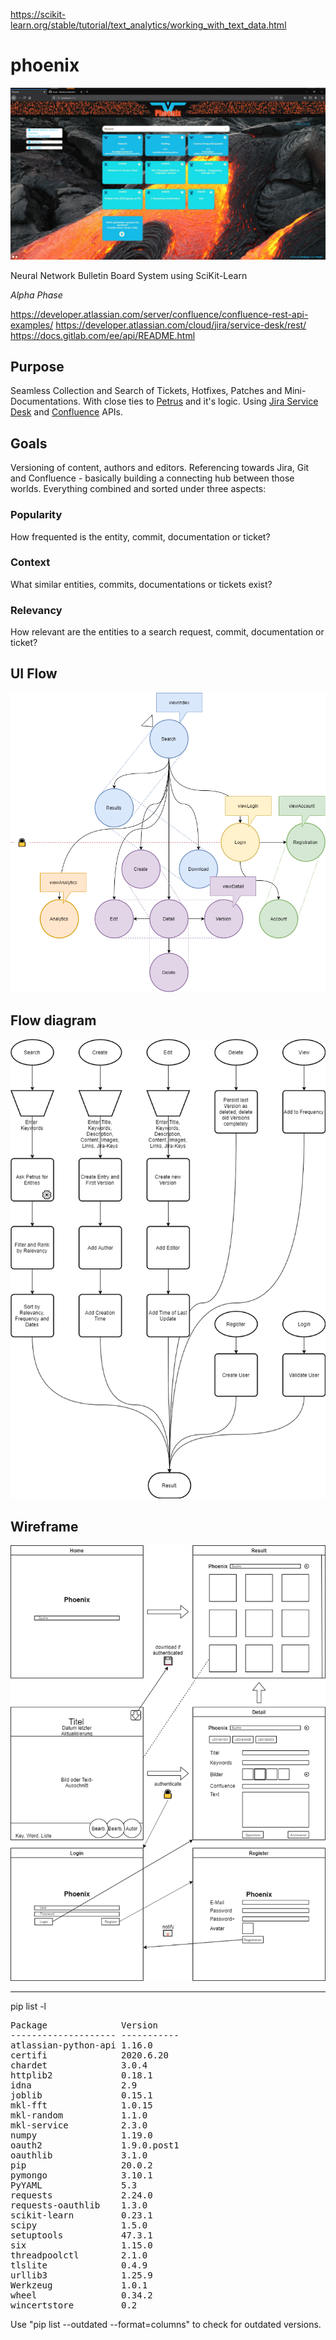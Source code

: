 https://scikit-learn.org/stable/tutorial/text_analytics/working_with_text_data.html

# phoenix

![Screenshot](src/screenshot.png "Phoenix Screenshot")

Neural Network Bulletin Board System using SciKit-Learn

_Alpha Phase_

https://developer.atlassian.com/server/confluence/confluence-rest-api-examples/
https://developer.atlassian.com/cloud/jira/service-desk/rest/
https://docs.gitlab.com/ee/api/README.html

## Purpose

Seamless Collection and Search of Tickets, Hotfixes, Patches and Mini-Documentations. With close ties to [Petrus](https://github.com/Skadisson/petrus) and it's logic. Using [Jira Service Desk](https://docs.atlassian.com/jira-servicedesk/REST/3.9.1/) and [Confluence](https://docs.atlassian.com/ConfluenceServer/rest/7.0.3/) APIs.

## Goals

Versioning of content, authors and editors. Referencing towards Jira, Git and Confluence - basically building a connecting hub between those worlds. Everything combined and sorted under three aspects: 

### Popularity

How frequented is the entity, commit, documentation or ticket?

### Context 

What similar entities, commits, documentations or tickets exist?

### Relevancy

How relevant are the entities to a search request, commit, documentation or ticket?

## UI Flow

![alt text](src/ui_flow.png "UI Flow")

## Flow diagram

![alt text](src/flow_diagram.png "Flow Diagram")

## Wireframe

![alt text](src/wireframe.png "Wireframe")


___

pip list -l
<pre>
Package              Version
-------------------- -----------
atlassian-python-api 1.16.0
certifi              2020.6.20
chardet              3.0.4
httplib2             0.18.1
idna                 2.9
joblib               0.15.1
mkl-fft              1.0.15
mkl-random           1.1.0
mkl-service          2.3.0
numpy                1.19.0
oauth2               1.9.0.post1
oauthlib             3.1.0
pip                  20.0.2
pymongo              3.10.1
PyYAML               5.3
requests             2.24.0
requests-oauthlib    1.3.0
scikit-learn         0.23.1
scipy                1.5.0
setuptools           47.3.1
six                  1.15.0
threadpoolctl        2.1.0
tlslite              0.4.9
urllib3              1.25.9
Werkzeug             1.0.1
wheel                0.34.2
wincertstore         0.2
</pre>

Use "pip list --outdated --format=columns" to check for outdated versions.
